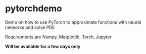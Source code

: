 # pytorchdemo

Demo on how to use PyTorch to approximate functions with neural networks and solve PDE

Requirements are Numpy, Matplotlib, Torch, Jupyter

**Will be available for a few days only**

